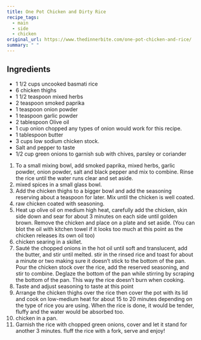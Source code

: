 ```yaml
---
title: One Pot Chicken and Dirty Rice
recipe_tags:
  - main
  - side
  - chicken
original_url: https://www.thedinnerbite.com/one-pot-chicken-and-rice/
summary: " "
---
```


## Ingredients

- 1 1/2 cups uncooked basmati rice
- 6 chicken thighs
- 1 1/2 teaspoon mixed herbs
- 2 teaspoon smoked paprika
- 1 teaspoon onion powder
- 1 teaspoon garlic powder
- 2 tablespoon Olive oil
- 1 cup onion chopped any types of onion would work for this recipe.
- 1 tablespoon butter
- 3 cups low sodium chicken stock.
- Salt and pepper to taste
- 1/2 cup green onions to garnish sub with chives, parsley or coriander


1. To a small mixing bowl, add smoked paprika, mixed herbs, garlic powder, onion powder, salt and black pepper and mix to combine. Rinse the rice until the water runs clear and set aside.
1. mixed spices in a small glass bowl.
1. Add the chicken thighs to a bigger bowl and add the seasoning reserving about a teaspoon for later. Mix until the chicken is well coated.
1. raw chicken coated with seasoning.
1. Heat up olive oil on medium high heat, carefully add the chicken, skin side down and sear for about 3 minutes on each side until golden brown. Remove the chicken and place on a plate and set aside. (You can blot the oil with kitchen towel if it looks too much at this point as the chicken releases its own oil too)
1. chicken searing in a skillet.
1. Sauté the chopped onions in the hot oil until soft and translucent, add the butter, and stir until melted. stir in the rinsed rice and toast for about a minute or two making sure it doesn’t stick to the bottom of the pan. Pour the chicken stock over the rice, add the reserved seasoning, and stir to combine. Deglaze the bottom of the pan while stirring by scraping the bottom of the pan. This way the rice doesn’t burn when cooking.
1. Taste and adjust seasoning to taste at this point
1. Arrange the chicken thighs over the rice then cover the pot with its lid and cook on low-medium heat for about 15 to 20 minutes depending on the type of rice you are using. When the rice is done, it would be tender, fluffy and the water would be absorbed too.
1. chicken in a pan.
1. Garnish the rice with chopped green onions, cover and let it stand for another 3 minutes. fluff the rice with a fork, serve and enjoy!